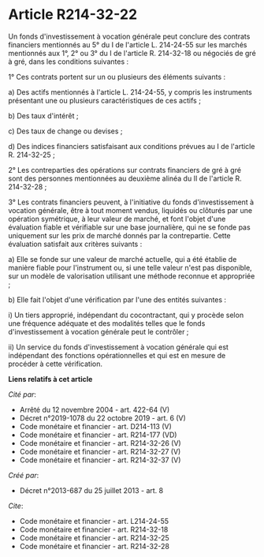 # Article R214-32-22

Un fonds d'investissement à vocation générale peut conclure des contrats financiers mentionnés au 5° du I de l'article L.
214-24-55 sur les marchés mentionnés aux 1°, 2° ou 3° du I de l'article R. 214-32-18 ou négociés de gré à gré, dans les
conditions suivantes :

1° Ces contrats portent sur un ou plusieurs des éléments suivants :

a) Des actifs mentionnés à l'article L. 214-24-55, y compris les instruments présentant une ou plusieurs caractéristiques de
ces actifs ;

b) Des taux d'intérêt ;

c) Des taux de change ou devises ;

d) Des indices financiers satisfaisant aux conditions prévues au I de l'article R. 214-32-25 ;

2° Les contreparties des opérations sur contrats financiers de gré à gré sont des personnes mentionnées au deuxième alinéa du
II de l'article R. 214-32-28 ;

3° Les contrats financiers peuvent, à l'initiative du fonds d'investissement à vocation générale, être à tout moment vendus,
liquidés ou clôturés par une opération symétrique, à leur valeur de marché, et font l'objet d'une évaluation fiable et
vérifiable sur une base journalière, qui ne se fonde pas uniquement sur les prix de marché donnés par la contrepartie. Cette
évaluation satisfait aux critères suivants :

a) Elle se fonde sur une valeur de marché actuelle, qui a été établie de manière fiable pour l'instrument ou, si une telle
valeur n'est pas disponible, sur un modèle de valorisation utilisant une méthode reconnue et appropriée ;

b) Elle fait l'objet d'une vérification par l'une des entités suivantes :

i) Un tiers approprié, indépendant du cocontractant, qui y procède selon une fréquence adéquate et des modalités telles que
le fonds d'investissement à vocation générale peut le contrôler ;

ii) Un service du fonds d'investissement à vocation générale qui est indépendant des fonctions opérationnelles et qui est en
mesure de procéder à cette vérification.

**Liens relatifs à cet article**

_Cité par_:

  - Arrêté du 12 novembre 2004 - art. 422-64 (V)
  - Décret n°2019-1078 du 22 octobre 2019 - art. 6 (V)
  - Code monétaire et financier - art. D214-113 (V)
  - Code monétaire et financier - art. R214-177 (VD)
  - Code monétaire et financier - art. R214-32-26 (V)
  - Code monétaire et financier - art. R214-32-27 (V)
  - Code monétaire et financier - art. R214-32-37 (V)

_Créé par_:

  - Décret n°2013-687 du 25 juillet 2013 - art. 8

_Cite_:

  - Code monétaire et financier - art. L214-24-55
  - Code monétaire et financier - art. R214-32-18
  - Code monétaire et financier - art. R214-32-25
  - Code monétaire et financier - art. R214-32-28
